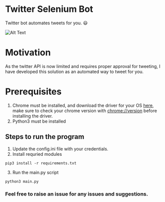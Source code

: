 # Twitter Selenium Bot

Twitter bot automates tweets for you. :smiley: 

![Alt Text](https://media.giphy.com/media/KWGpvn3MaJzHesJwvb/giphy.gif)

# Motivation

As the twitter API is now limited and requires proper approval for tweeting, I have developed this solution as an automated way to tweet for you.

# Prerequisites
1. Chrome must be installed, and download the driver for your OS [here](https://sites.google.com/a/chromium.org/chromedriver/downloads), make sure to check your chrome version with [chrome://version](chrome://version) before installing the driver.
2. Python3 must be installed


## Steps to run the program

1. Update the config.ini file with your credentials.
2. Install requried modules
```
pip3 install -r requirements.txt
```
3. Run the main.py script
```
python3 main.py
```

### Feel free to raise an issue for any issues and suggestions.
